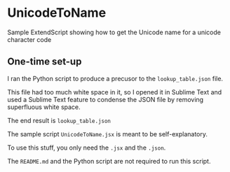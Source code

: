 # UnicodeToName

Sample ExtendScript showing how to get the Unicode name for a unicode character code

## One-time set-up

I ran the Python script to produce a precusor to the `lookup_table.json` file.

This file had too much white space in it, so I opened it in Sublime Text and 
used a Sublime Text feature to condense the JSON file by removing superfluous 
white space. 

The end result is `lookup_table.json`

The sample script `UnicodeToName.jsx` is meant to be self-explanatory.

To use this stuff, you only need the `.jsx` and the `.json`. 

The `README.md` and the Python script are not required to run this script.
